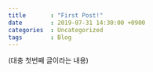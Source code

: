 ```yaml
---
title		: "First Post!"
date		: 2019-07-31 14:30:00 +0900
categories	: Uncategorized
tags		: Blog
---
```

(대충 첫번째 글이라는 내용)

